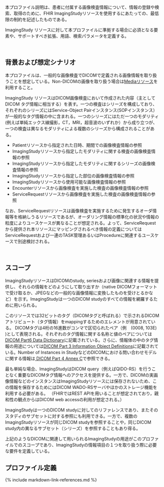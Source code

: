 本プロファイル説明は、患者に付属する画像検査情報について、情報の登録や検索、取得のために、FHIR ImagingStudyリソースを使用するにあたっての、最低限の制約を記述したものである。


ImagingStudy リソースに対して本プロファイルに準拠する場合に必須となる要素や、サポートすべき拡張、用語、検索パラメータを定義する。

<br/>

## 背景および想定シナリオ

本プロファイルは、一般的な画像検査でDICOMで定義される画像情報を取り扱うことを想定している。Non-DICOMの画像を取り扱う場合は[Mediaリソース](http://www.hl7.org/fhir/R4/media.html)を利用すること。

ImagingStudy リソースはDICOM画像検査において作成された内容（主としてDICOM タグ情報に相当する）を表す。一つの検査はシリーズを構成しており、それぞれのシリーズにはService-Object Pairインスタンス(SOPインスタンス）が一般的なタグ情報の中に含まれる。一つのシリーズにはただ一つのモダリティ(例えば単純エックス線撮影，CT，MRI，超音波のいずれか）から成り立つが、一つの検査は異なるモダリティによる複数のシリーズから構成されることがある。

 - Patientリソースから指定された日時、期間での画像検査情報の参照
 - ImagingStudyリソースから指定したモダリティに関する検査の画像検査情報の参照
 - ImagingStudyリソースから指定したモダリティに関するシリーズの画像検査情報の参照
 - ImagingStudyリソースから指定した部位の画像検査情報の参照
 - ImagingStudyリソースから使用可能な画像検査情報の参照
 - Encounterリソースから画像検査を実施した検査の画像検査情報の参照
 - ServiceRequestリソースから画像検査を実施した検査の画像検査情報の参照

なお、ServiceRequestリソースは画像検査を実施するために発生するオーダ情報等を格納しうるリソースであるが、オーダリング情報の標準化の状況や情報の粒度によりユースケースが異なることが想定される。よって、ServiceRequestから提供され本リソースにマッピングされるべき情報の定義についてはServiceRequestおよび一連のTASK管理あるいはProcedureに関連するユースケースで別途検討される。

<br/>

## スコープ

ImagingStudyリソースはDICOMのstudy, seriesおよび画像に関連する情報を提供し、それらの情報をどのようにして取り出すか（native DICOMフォーマットで受け取るか、JPEGなどの一般的な画像情報に変換したものを受けとるかなど）を示す。ImagingStudyは一つのDICOM studyのすべての情報を網羅するために用いられる。

このリソースでは32ビットのタグ（DICOMタグと呼ばれる）で示されるDICOMアトリビュート（タグ情報）をmappingするためのエレメントが用意されている。
DICOMタグは4桁の16進数がコンマで区切られたペア（例　(0008, 103E) )として表現される。それぞれのタグ情報に関する名称と値のペアについては[DICOM Part6 Data Dictionary](https://dicom.nema.org/medical/dicom/current/output/html/part06.html)に記載されている。さらに、情報体の中のタグ情報の用途については[DICOM Part 3 Information Object Definitions](https://dicom.nema.org/medical/dicom/current/output/html/part03.html)に記載されている。Number of Instances in StudyなどのDICOMにおける問い合わせモデルに関する情報は[ DICOM Part 4 Annex C](https://dicom.nema.org/medical/dicom/current/output/html/part04.html#chapter_C)で参照できる。

最も単純な場合、ImagingStudyはDICOM query（例えばQIDO-RS）を行うことなく重要なDICOMタグ情報へのアクセスを提供する。一方で、DICOMの実画像情報などのインスタンスはImagingStudyリソースには保存されないため、この情報を保存するためにはDICOM WADO-RSサーバやほかのストレージ機能を利用する必要がある。
（FHIRではREST APIを用いることが想定されており，親和性の観点からはDICOM web accessの利用が想定される。）

ImagingStudyは一つのDICOM studyに対してのリファレンスであり、またそのスタディのサブセットに対する参照にも利用できる。一方で、複数のImagingStudyリソースが同じDICOM studyを参照することや，同じDICOM study内の異なるサブセット（シリーズ）を参照することもあり得る。

上記のようなDICOMに関連して用いられるImagingStudyの用途がこのプロファイルでのスコープであり、ImagingStudyの情報項目の１つを取り扱う際に必要な要件を定義している。

## プロファイル定義

{% include markdown-link-references.md %}